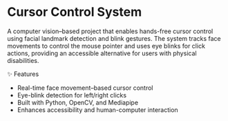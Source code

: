 # Cursor Control System
A computer vision–based project that enables hands-free cursor control using facial landmark detection and blink gestures. The system tracks face movements to control the mouse pointer and uses eye blinks for click actions, providing an accessible alternative for users with physical disabilities.

✨ Features 
-	 Real-time face movement–based cursor control
-	 Eye-blink detection for left/right clicks
-  Built with Python, OpenCV, and Mediapipe
-  Enhances accessibility and human-computer interaction
